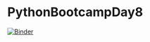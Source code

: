 # PythonBootcampDay8
[![Binder](https://mybinder.org/badge_logo.svg)](https://mybinder.org/v2/gh/VitaliAlexeev/PythonBootcampDay8.git/HEAD)
